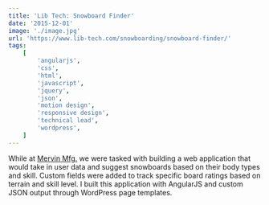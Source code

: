 ```yaml
---
title: 'Lib Tech: Snowboard Finder'
date: '2015-12-01'
image: './image.jpg'
url: 'https://www.lib-tech.com/snowboarding/snowboard-finder/'
tags:
    [
        'angularjs',
        'css',
        'html',
        'javascript',
        'jquery',
        'json',
        'motion design',
        'responsive design',
        'technical lead',
        'wordpress',
    ]
---
```


While at [Mervin Mfg.](https://www.mervin.com) we were tasked with building a web application that would take in user data and suggest snowboards based on their body types and skill. Custom fields were added to track specific board ratings based on terrain and skill level. I built this application with AngularJS and custom JSON output through WordPress page templates.
